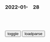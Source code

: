 ### 2022-01-　28

```note
```

<table id="tbc" style="white-space:pre-wrap">
</table>
<button onclick="toggleb()">toggle</button>
<button onclick="loadparse()">loadparse</button>
<br>
<!-- 🌸<br>🍅-　-🍑<hr>🍀 -->
<pre>
<textarea rows="30" cols="100" style="display: none" id="tar">

<font size="2"><b>
“zg没有盟友的日子一去不复返了！”</b></font><br>
https://mbd.baidu.com/newspage/data/landingsuper?context=%7B%22nid%22%3A%22news_9078604864101428434%22%7D&n_type=-1&p_from=-1

q克力炖土豆儿
就是辛苦了zgrm了

<font size="1" style="color:#DCDCDC"><b>2022/1/28 下午10:40:36</b></font><br>

<font size="2"><b>
z美两g互联网巨头的差距正在进一步拉大</b></font><br>
https://mbd.baidu.com/newspage/data/landingsuper?context=%7B%22nid%22%3A%22news_9780836037120713340%22%7D&n_type=-1&p_from=-1

受到诸多内外部因素的影响，zg互联网公司的收入增长已经大幅放缓，净利润则已经进入下降轨道。

b度网友b1a43ca
美g这几家是靠技术赚钱，我们这几家是靠什么赚钱不清楚？反正不是技术。

t使的诱惑哭
游戏、娱乐坑蒙拐骗

d多的文铺子
人头驱动，技术驱动，前者有天花板，后者没有

e里之内
美国公司有着天然的国际化基因。微信这种g内的超级app，无所不能的样子，它也有国际版，但就是没人用，没想想原因吗？

<font size="1" style="color:#DCDCDC"><b>2022/1/28 下午8:12:08</b></font><br>

<font size="2"><b>
被骗去做担保人怎么解除？,汽车,驾照考试,好看视频</b></font><br>
https://haokan.baidu.com/v?vid=4849857442897301326&sfrom=baidu-feed

m法典第148条，一方以欺诈手段，使对方在违背真实意思的情况下实施的m事法律行为，受欺诈方有q请求rm法院或者仲裁机构予以撤销。

<font size="1" style="color:#DCDCDC"><b>2022/1/28 下午3:54:09</b></font><br>

<font size="2"><b>
雍正王朝：孙嘉诚吃软不吃硬，和八爷互怼，四爷心里乐了！,影视,历史片,好看视频</b></font><br>
https://haokan.baidu.com/v?vid=1406346186231734237&sfrom=baidu-feed

那年殿试时，臣实际上考得了探花，
只因臣长得相貌丑陋，掌院学士说，圣祖六十年大庆你这模样，
有碍观瞻。

请问皇上，朝廷铸制的新钱，是为了便利m间流通呢，还是为了粉饰太平？

一两银子兑换两千制钱，那是朝廷顶的g家价，可是到了市面上，一两银子只能兑换八百制钱，

gj花了那么大的本钱，
只是好了那些贪g，苦了小m百x。

<font size="1" style="color:#DCDCDC"><b>2022/1/28 下午3:33:39</b></font><br>

<font size="2"><b>
g和：李鸿章和荣禄谈起不能废掉光绪帝，说的太有道理了,影视,历史片,好看视频</b></font><br>
https://haokan.baidu.com/v?vid=16301824763535522488&sfrom=baidu-feed

过去太后一人能做主的事，现在不行了，一g之事不再是一人之事。

正是因为你我受恩深重，所以才不能做徐桐，刚毅。

<font size="1" style="color:#DCDCDC"><b>2022/1/28 下午3:14:30</b></font><br>

<font size="2"><b>
g和：李鸿章和荣禄谈起不能废掉光绪帝，说的太有道理了,影视,历史片,好看视频</b></font><br>
https://haokan.baidu.com/v?vid=5707109297511402685&sfrom=baidu-feed

https://gimg0.baidu.com/gimg/src=http%3A%2F%2Ff7.baidu.com%2Fit%2Fu%3D1872114646%2C1770257910%26fm%3D222%26app%3D108%26f.JPEG

<font size="1" style="color:#DCDCDC"><b>2022/2/2 下午4:44:18</b></font><br>

<font size="2"><b>
不可思议的科学现象，铅笔通电后能在金属板上刻字，什么原理？,科学,科普,好看视频</b></font><br>
https://haokan.baidu.com/v?vid=7003482336827603617&sfrom=baidu-feed

<font size="1" style="color:#DCDCDC"><b>2022/1/28 下午2:11:31</b></font><br>

1942年，美军搜索队缴获一架零式战机，竟发现里面毫无装甲！
https://mbd.baidu.com/newspage/data/videolanding?nid=sv_9752112344429851715&sourceFrom=pc_feedlist

但是在高空的时候，零式优异的垂直机动性开始恶化，这主要是零式战机的机体强度不足造成的。另外为了减轻重量，零式没有任何装甲来保护飞行员和油箱，油箱也没有自封装置和灭火设备，很容易被击中起火。后来被美军戏称为空中打火机。

这种情况日军高层难道不知道吗？其实不是不知道，知道，但是不能说，或者说不愿意面对。a龖龖囗

源田先生站起来说，大家的话我都听了，但实在悲哀，它简直就是活靶子，一打就炸。但是，这样的事情不要对外说，总之谈论就此终止。
源田这么一说，大家就不做声了。a龖龖囗

零式战机本来是由熟练的飞行员创造的神话，但是由于防御性能差的致命弱点，而损失了一大批飞行员，使日军的战斗力越来越低。

b钙要及时
这个是和毒教材同款的。

<font size="1" style="color:#DCDCDC">2022-06-02</font>

<font size="2"><b>
为对抗日军的零式战机，美军研发出“地狱猫”，终结了零式的神话,军事,军事历史,好看视频</b></font><br>
https://haokan.baidu.com/v?vid=11282428718478424672&sfrom=baidu-feed

随着美g地狱猫战斗机的出现，昔日的零式战机的空中优势迅速瓦解。地狱猫战斗机在二战中，总共击落了5300架日本飞机。

更加可贵的是，地狱猫的设计开始人性化，它坚固的构造和重甲保护，在驾驶舱装有很厚的装甲板，防弹的挡风玻璃和涂有橡胶涂层的自动封闭式燃料箱，最大限度地为飞行员的生命安全提供了保护。

<font size="1" style="color:#DCDCDC"><b>2022/1/28 下午2:04:19</b></font><br>

转子发动机为什么会被禁赛？慢镜头观察转动全程，看表现就知道
https://mbd.baidu.com/newspage/data/videolanding?nid=sv_7980550355023762188&sourceFrom=pc_feedlist

<font size="1" style="color:#DCDCDC">2022-05-16</font>

<font size="2"><b>
最后20多年，他把自己活成了全天下最讨厌的人</b></font><br>
https://mbd.baidu.com/newspage/data/landingsuper?context=%7B%22nid%22%3A%22news_9835230990451571383%22%7D&n_type=-1&p_from=-1

嘉靖四十一年（1562），严嵩的原配欧阳氏病逝。作为严家的“定海神针”，史载，欧阳氏“甚贤，治家有法，驭世蕃尤严”。

欧阳氏的去世，开启了严氏父子败亡的潘多拉匣子。

经刘瑾等人的打压，正德年间在野苦心攻读、韫匵藏珠的臣僚不在少数。

本着混迹官场多年摸索出来的生存技巧，严嵩很快找到了晋升的门道。他发现，自己的老板明世宗有两大心病：

一年365天，每天24小时都在皇帝面前勤奋工作。明世宗见了，直夸他是劳模。

随着严嵩地位的水涨船高，“讦嵩似污帝”（反对严嵩就是反对明世宗）的局面已然形成。

眼看皇帝居然不分青红皂白给自己撑腰，严嵩内心难免有些放飞自我。

夏言认为，这样做或许能激发严嵩内心仅剩的良知，让其还能记住从前寒门庶子的辛酸。可他始终不明白，严嵩走到今日的地步，绝非一日之功。

严嵩已然摸透明世宗的性格特点，知道反对者无论如何上告总要扯上皇帝，但自古皇帝皆无错，明世宗若惩罚了严嵩，无形间也相当于打了自己耳光。由是，严氏父子高枕无忧20多年。

当人获得无限尊崇与吹捧时，难免会陷入自我陶醉中。
徐阶所做的，严嵩下意识以为对方学会了g场的规矩。

但后人读史亦应铭记：每一个奸臣的背后，都站着一个昏君。若论祸g殃民m的首犯，严嵩恐怕也只是一个“背锅侠”罢了！

<font size="1" style="color:#DCDCDC"><b>2022/1/28 下午1:32:16</b></font><br>

<font size="2"><b>
g和：看李莲英给小德子分析人心，真是透彻！,影视,历史片,好看视频</b></font><br>
https://haokan.baidu.com/v?vid=9340600147740598152&sfrom=baidu-feed

贪和贪得无厌是两码事，如果庆王爷一生下来就是郡王爷，他就不这么贪了。

这么多年的风风雨雨，让咱们庆网页得出一个理，什么都是虚的，只有银子是实的。

人啊，只要有弱点，就总能从他身上找出个道来。

<font size="1" style="color:#DCDCDC"><b>2022/1/28 下午1:12:05</b></font><br>

陈平：为什么zg大学培养出来的人才，最后却甘愿去为西方抬轿子
https://mbd.baidu.com/newspage/data/videolanding?nid=sv_15521481454701447262&sourceFrom=pc_feedlist

<font size="1" style="color:#DCDCDC">2022-05-10</font>

陈平：想和狼交朋友，一定先把它训成狗！
https://mbd.baidu.com/newspage/data/videolanding?nid=sv_5486216968696223267&sourceFrom=pc_feedlist

<font size="1" style="color:#DCDCDC">2022-05-09</font>

陈平：g企和私企谁的效率更高？
https://mbd.baidu.com/newspage/data/videolanding?nid=sv_2317025677323998767&sourceFrom=pc_feedlist

如果金融危机来了，所有的g家，无论是资本主义g家还是sh主义g家，都是g进m退，私有企业根本挡不住危机，要z府救济。

zg有一帮媒体经济学家在那大喊
g进m退，认为是zgzf做错了，我想你根本就没有世界史的常识，否则哪里来罗斯福新z。

k瀚玥91
一家之言，毫无意义，经得起辩论的言论才有价值

<font size="1" style="color:#DCDCDC">2022-05-09</font>

<font size="2"><b>
陈平：不了解西方的历史和思维方式，是掌握不了话语q的,财经,商界名人,好看视频</b></font><br>
https://haokan.baidu.com/v?vid=4427936164109748107&sfrom=baidu-feed

西方文化完全符合mzd的观察，实际上是不断地落后打败先进，
因为落后穷，就好战，而且也学得快。先进保持一定的垄断地位以后，富贵了，富而骄，骄而堕，然后文明就衰落了。

希腊罗马你可以看成是一个文化，
就是海盗文化，
因为他根本没有稳定的家庭，所以他们最大的快乐，就是要么出去做贸易，顺便看见对手弱了就去抢。
他们要的不是q
要的是享乐文化，纵欲文化。

把自己的儿子女儿都给吞掉了，
怕他来抢自己的位置。

看见任何异性，无论是牛也好鸟也好，到处撒种。

我们的外交官一个名言，zg不吃这一套。zg人听了很爽，完全不懂得西方人根本不明白。
zg始终不明白，西方文化是色在食的前面。所以经常不明白，怎么跟西方打交道。

我们的主流媒体，其实就是学了英语。但是如果不了解西方的历史，和他们的思维方式，zg是不会掌握话语q的。

<font size="1" style="color:#DCDCDC"><b>2022/1/28 下午1:01:34</b></font><br>

鱼嘴，火柴
https://f7.baidu.com/it/u=3635112065,4011556&fm=222.jpg

55岁妇女假扮29岁北大研究生,同时与两青年恋爱,指使泼硫酸致盲
https://xw.qq.com/amphtml/20210703A0688G00

不仅有和自己年龄相仿的丈夫和同居男友,还佯装自己是29岁的研究生,交往了两名30岁上下的男友,最终指使其中一名用硫酸泼洒另一名,导致对方眼睛失明。

<font size="2"><b>
《“白发魔女”的诱惑（下）》-福建法院网</b></font><br>
http://fjfy.chinacourt.gov.cn/article/detail/2011/11/id/1187636.shtml

由于历史的原因，那个时代的一场浩劫，让她的青少年时代过的很不如意。恢复高考之后，王某荣没能考上大学，就在一个小县城的医院里上了班，而这些经历让她产生了心理阴影。

王：穿的挺时尚的。我这一辈子就是这么过来的，因为那时候文化大g命，成天穿着黄衣裳，拿着语录本，戴个黄军帽，梳个造反髻。这下改革开放，能让穿点东西了。

<font size="1" style="color:#DCDCDC"><b>2022/1/28 上午10:27:35</b></font><br>

<font size="2"><b>
魔都小红楼：女人血泪铸成的“通天塔”_腾讯新闻</b></font><br>
https://new.qq.com/rain/a/20211204a00hiu00

<font size="1" style="color:#DCDCDC"><b>2022/1/28 上午10:25:07</b></font><br>

<font size="2"><b>
大案纪实：上海小红楼覆灭记，多名受害女性被迫从事皮肉生意</b></font><br>
https://view.inews.qq.com/a/20220106A04YTF00

<font size="1" style="color:#DCDCDC"><b>2022/1/28 上午10:25:17</b></font><br>

<font size="2"><b>
有一种成熟，叫与自己和解_网易订阅</b></font><br>
https://www.163.com/dy/article/EHD99QF4054571D2.html

<font size="1" style="color:#DCDCDC"><b>2022/1/28 上午10:21:33</b></font><br>

<font size="2"><b>
用日语唱《好汉歌》太魔性！好汉都被唱成“鬼子”了！味儿太冲！,音乐,流行音乐,好看视频</b></font><br>
https://haokan.baidu.com/v?vid=9689780343349752727&sfrom=baidu-feed

<font size="1" style="color:#DCDCDC"><b>2022/1/28 上午10:08:39</b></font><br>

<font size="2"><b>
蜡笔小新 AI 拟真化_哔哩哔哩_bilibili</b></font><br>
https://www.bilibili.com/video/BV1Gr4y1k7BL/

https://i2.hdslb.com/bfs/archive/200046d71a255ae6c196482b114f623ec995b68a.jpg

<font size="1" style="color:#DCDCDC"><b>2022/1/28 上午9:54:59</b></font><br>

<font size="2"><b>
把性感兔女郎变成赛车是什么体验？「刘哥模玩」,动漫,动漫综合,好看视频</b></font><br>
https://haokan.baidu.com/v?vid=421569129471764945

https://pic.rmb.bdstatic.com/bjh/video/6a8909281219e0cd1c99a204b978803f.jpeg

<font size="1" style="color:#DCDCDC"><b>2022/1/28 上午9:59:49</b></font><br>

<font size="2"><b>
把性感兔女郎变成赛车是什么体验？【刘哥模玩】_哔哩哔哩_bilibili</b></font><br>
https://www.bilibili.com/video/BV15r4y1e7ba

https://i1.hdslb.com/bfs/archive/9ed38b7b99357b95a96f77b07892a18cbd727aef.jpg
https://boss.hdslb.com/videoshotpvhdboss/487822185_92acab-0001.jpg

<font size="1" style="color:#DCDCDC"><b>2022/1/28 上午10:01:04</b></font><br>

</textarea>
</pre>
<!-- 🍀<br>🍑-　-🍅<hr>🌸 -->

```tip
```

<script src="https://cdn.jsdelivr.net/npm/jquery@3.5.1/dist/jquery.min.js"></script>

<link rel="stylesheet" href="https://cdn.jsdelivr.net/gh/fancyapps/fancybox@3.5.7/dist/jquery.fancybox.min.css" />
<script src="https://cdn.jsdelivr.net/gh/fancyapps/fancybox@3.5.7/dist/jquery.fancybox.min.js"></script>

<script type="text/javascript">

var __urlRegex = /(\b(https?|ftp|file):\/\/[-A-Z0-9+&@#\/%?=~_|!:,.;]*[-A-Z0-9+&@#\/%=~_|])/ig;
var __imgRegex = /\.(?:jpe?g|gif|png|webp)$/i;

loadparse();

function parseURL($string){

    var exp = __urlRegex;
    return $string.replace(exp,function(match){
            __imgRegex.lastIndex=0;
            if(__imgRegex.test(match)){
                return '<a data-fancybox="gallery" href="' + match.replace("/p=700", "")
                 + '"><img src="' + match.replace("/p=700", "/p=160x200")+'" width="64"></a>';
            }
            else{
                return '<a href="' + match + '" target="_blank">' + match + '</a>';
            }
        }
    );
}

function loadparse() {
  tbc.innerHTML = parseURL(tar.value);
}

function toggleb() {
  var x = document.getElementById("tar");
  if (x.style.display === "none") {
    x.style.display = "";
  } else {
    x.style.display = "none";
  }
}

</script>
